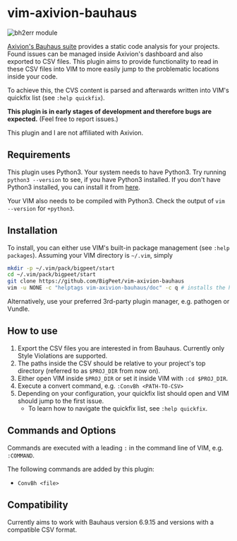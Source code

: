 # vim-axivion-bauhaus

![bh2err module](https://github.com/BigPeet/vim-axivion-bauhaus/workflows/bh2err%20module/badge.svg)

[Axivion's Bauhaus suite](https://www.axivion.com/en/p/products-60.html#produkte_bauhaussuite) provides a static code analysis for your projects.
Found issues can be managed inside Axivion's dashboard and also exported to CSV files.
This plugin aims to provide functionality to read in these CSV files into VIM to more easily jump to the problematic locations inside your code.

To achieve this, the CVS content is parsed and afterwards written into VIM's quickfix list (see `:help quickfix`).

**This plugin is in early stages of development and therefore bugs are expected.**
(Feel free to report issues.)

This plugin and I are not affiliated with Axivion.

## Requirements

This plugin uses Python3.
Your system needs to have Python3. Try running `python3 --version` to see, if you have Python3 installed.
If you don't have Python3 installed, you can install it from [here](https://www.python.org/downloads/).

Your VIM also needs to be compiled with Python3. Check the output of `vim --version` for `+python3`.

## Installation

To install, you can either use VIM's built-in package management (see `:help packages`).
Assuming your VIM directory is `~/.vim`, simply

```bash
mkdir -p ~/.vim/pack/bigpeet/start
cd ~/.vim/pack/bigpeet/start
git clone https://github.com/BigPeet/vim-axivion-bauhaus
vim -u NONE -c "helptags vim-axivion-bauhaus/doc" -c q # installs the helptags
```

Alternatively, use your preferred 3rd-party plugin manager, e.g. pathogen or Vundle.

## How to use

1. Export the CSV files you are interested in from Bauhaus. Currently only Style Violations are supported.
2. The paths inside the CSV should be relative to your project's top directory (referred to as `$PROJ_DIR` from now on).
3. Either open VIM inside `$PROJ_DIR` or set it inside VIM with `:cd $PROJ_DIR`.
4. Execute a convert command, e.g. `:ConvBh <PATH-TO-CSV>`
5. Depending on your configuration, your quickfix list should open and VIM should jump to the first issue.
    * To learn how to navigate the quickfix list, see `:help quickfix`.

## Commands and Options

Commands are executed with a leading `:` in the command line of VIM, e.g. `:COMMAND`.

The following commands are added by this plugin:

* `ConvBh <file>`

## Compatibility

Currently aims to work with Bauhaus version 6.9.15 and versions with a compatible CSV format.
